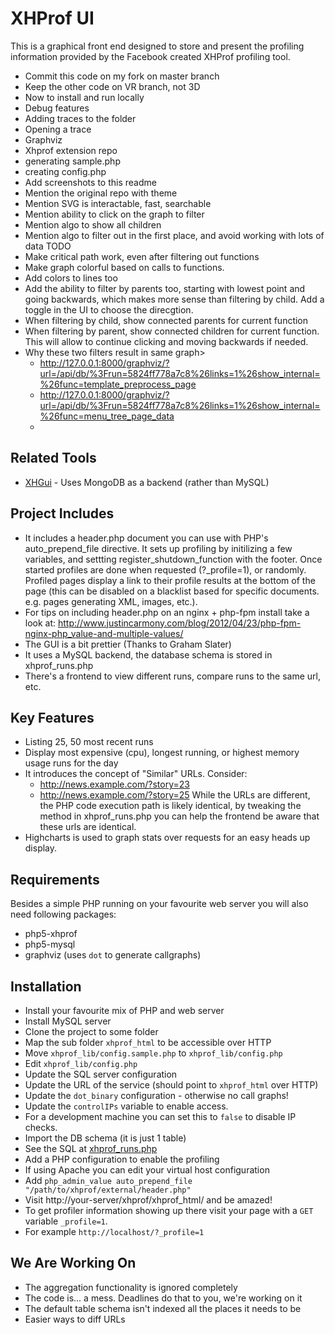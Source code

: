 XHProf UI
=========

This is a graphical front end designed to store and present the profiling information provided by the Facebook created XHProf profiling tool.

- Commit this code on my fork on master branch
- Keep the other code on VR branch, not 3D
- Now to install and run locally
- Debug features
- Adding traces to the folder
- Opening a trace
- Graphviz
- Xhprof extension repo
- generating sample.php
- creating config.php
- Add screenshots to this readme
- Mention the original repo with theme
- Mention SVG is interactable, fast, searchable 
- Mention ability to click on the graph to filter
- Mention algo to show all children
- Mention algo to filter out in the first place, and avoid working with lots of data
TODO
- Make critical path work, even after filtering out functions
- Make graph colorful based on calls to functions.
- Add colors to lines too
- Add the ability to filter by parents too, starting with lowest point and going backwards, which makes more sense than filtering by child. Add a toggle in the UI to choose the direcgtion.
- When filtering by child, show connected parents for current function
- When filtering by parent, show connected children for current function. This will allow to continue clicking and moving backwards if needed.
- Why these two filters result in same graph>
  - http://127.0.0.1:8000/graphviz/?url=/api/db/%3Frun=5824ff778a7c8%26links=1%26show_internal=%26func=template_preprocess_page
  - http://127.0.0.1:8000/graphviz/?url=/api/db/%3Frun=5824ff778a7c8%26links=1%26show_internal=%26func=menu_tree_page_data
  - 

Related Tools
-------------

* [XHGui](https://github.com/perftools/xhgui) - Uses MongoDB as a backend (rather than MySQL)


Project Includes
----------------

* It includes a header.php document you can use with PHP's 
  auto\_prepend\_file directive. It sets up profiling by initilizing a few variables, and settting register_shutdown_function with the footer. Once started profiles are done 
  when requested (?\_profile=1), or randomly. Profiled pages display a link to 
  their profile results at the bottom of the page (this can be disabled on a 
  blacklist based for specific documents. e.g. pages generating XML, images, 
  etc.).
* For tips on including header.php on an nginx + php-fpm install take a look at: http://www.justincarmony.com/blog/2012/04/23/php-fpm-nginx-php_value-and-multiple-values/
* The GUI is a bit prettier (Thanks to Graham Slater)
* It uses a MySQL backend, the database schema is stored in xhprof\_runs.php 
* There's a frontend to view different runs, compare runs to the same url, etc.

Key Features
-------------

* Listing 25, 50 most recent runs
* Display most expensive (cpu), longest running, or highest memory usage runs 
  for the day
* It introduces the concept of "Similar" URLs. Consider:
  * http://news.example.com/?story=23
  * http://news.example.com/?story=25
  While the URLs are different, the PHP code execution path is likely identical,
  by tweaking the method in xhprof\_runs.php you can help the frontend be aware
  that these urls are identical.
* Highcharts is used to graph stats over requests for an 
  easy heads up display.

Requirements
------------

Besides a simple PHP running on your favourite web server you will also need following packages:

* php5-xhprof
* php5-mysql
* graphviz (uses `dot` to generate callgraphs)

Installation
-------------

* Install your favourite mix of PHP and web server
* Install MySQL server
* Clone the project to some folder
* Map the sub folder `xhprof_html` to be accessible over HTTP
* Move `xhprof_lib/config.sample.php` to `xhprof_lib/config.php`
* Edit `xhprof_lib/config.php`
 * Update the SQL server configuration
 * Update the URL of the service (should point to `xhprof_html` over HTTP)
 * Update the `dot_binary` configuration - otherwise no call graphs!
 * Update the `controlIPs` variable to enable access.
  * For a development machine you can set this to `false` to disable IP checks.
* Import the DB schema (it is just 1 table)
 * See the SQL at [xhprof_runs.php](https://github.com/toomasr/xhprof/blob/master/xhprof_lib/utils/xhprof_runs.php#L109)
* Add a PHP configuration to enable the profiling
 * If using Apache you can edit your virtual host configuration
 * Add `php_admin_value auto_prepend_file "/path/to/xhprof/external/header.php"`
* Visit http://your-server/xhprof/xhprof_html/ and be amazed!
 * To get profiler information showing up there visit your page with a `GET` variable `_profile=1`.
 * For example `http://localhost/?_profile=1`

We Are Working On
-----------------

* The aggregation functionality is ignored completely
* The code is... a mess. Deadlines do that to you, we're working on it
* The default table schema isn't indexed all the places it needs to be
* Easier ways to diff URLs
